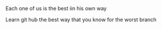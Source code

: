 
Each one of us is the best iin his own way

Learn git hub the best way that you know for the worst  branch